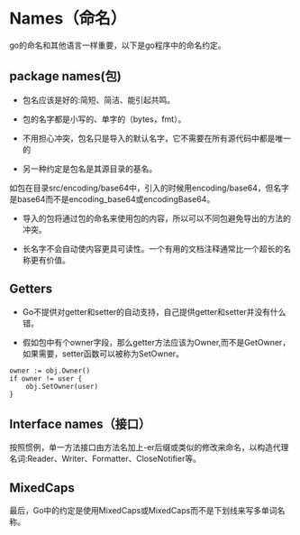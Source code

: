 # Names（命名）

go的命名和其他语言一样重要，以下是go程序中的命名约定。

## package names(包)

- 包名应该是好的:简短、简洁、能引起共鸣。
- 包的名字都是小写的、单字的（bytes，fmt）。

- 不用担心冲突，包名只是导入的默认名字，它不需要在所有源代码中都是唯一的
- 另一种约定是包名是其源目录的基名。

如包在目录src/encoding/base64中，引入的时候用encoding/base64，但名字是base64而不是encoding_base64或encodingBase64。

- 导入的包将通过包的命名来使用包的内容，所以可以不同包避免导出的方法的冲突。

- 长名字不会自动使内容更具可读性。一个有用的文档注释通常比一个超长的名称更有价值。

## Getters

- Go不提供对getter和setter的自动支持，自己提供getter和setter并没有什么错。

- 假如包中有个owner字段，那么getter方法应该为Owner,而不是GetOwner，如果需要，setter函数可以被称为SetOwner。

```
owner := obj.Owner()
if owner != user {
    obj.SetOwner(user)
}
```

## Interface names（接口）

按照惯例，单一方法接口由方法名加上-er后缀或类似的修改来命名，以构造代理名词:Reader、Writer、Formatter、CloseNotifier等。

## MixedCaps

最后，Go中的约定是使用MixedCaps或MixedCaps而不是下划线来写多单词名称。